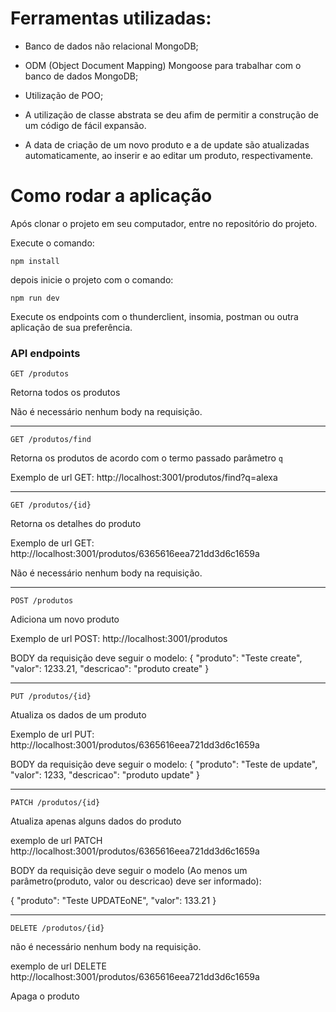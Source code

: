 # Ferramentas utilizadas:

- Banco de dados não relacional MongoDB;
- ODM (Object Document Mapping) Mongoose para trabalhar com o banco de dados MongoDB;
- Utilização de POO; 

- A utilização de classe abstrata se deu afim de permitir a construção de um código de fácil expansão.

- A data de criação de um novo produto e a de update são atualizadas automaticamente, ao inserir e ao editar um produto, respectivamente.

# Como rodar a aplicação

Após clonar o projeto em seu computador, entre no repositório do projeto.

Execute o comando:

```
npm install
```
depois inicie o projeto com o comando:

```
npm run dev
```

Execute os endpoints com o thunderclient, insomia, postman ou outra aplicação de sua preferência.

### API endpoints

`GET /produtos`

Retorna todos os produtos

Não é necessário nenhum body na requisição.

---

`GET /produtos/find`

Retorna os produtos de acordo com o termo passado parâmetro `q`

Exemplo de url GET: http://localhost:3001/produtos/find?q=alexa

---

`GET /produtos/{id}`

Retorna os detalhes do produto

Exemplo de url GET: http://localhost:3001/produtos/6365616eea721dd3d6c1659a

Não é necessário nenhum body na requisição.

---

`POST /produtos`

Adiciona um novo produto

Exemplo de url POST: http://localhost:3001/produtos

BODY da requisição deve seguir o modelo:
{
  "produto": "Teste create",
  "valor": 1233.21,
  "descricao": "produto create"
}

---

`PUT /produtos/{id}`

Atualiza os dados de um produto

Exemplo de url PUT: http://localhost:3001/produtos/6365616eea721dd3d6c1659a

BODY da requisição deve seguir o modelo:
{
  "produto": "Teste de update",
  "valor": 1233,
  "descricao": "produto update"
}

---

`PATCH /produtos/{id}`

Atualiza apenas alguns dados do produto

exemplo de url PATCH http://localhost:3001/produtos/6365616eea721dd3d6c1659a

BODY da requisição deve seguir o modelo (Ao menos um parâmetro(produto, valor ou descricao) deve ser informado):

{
  "produto": "Teste UPDATEoNE",
  "valor": 133.21
}

---

`DELETE /produtos/{id}`

não é necessário nenhum body na requisição.

exemplo de url DELETE http://localhost:3001/produtos/6365616eea721dd3d6c1659a

Apaga o produto
